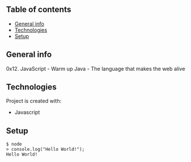 ## Table of contents
* [General info](#general-info)
* [Technologies](#technologies)
* [Setup](#setup)

## General info
0x12. JavaScript - Warm up
Java - The language that makes the web alive


## Technologies
Project is created with:
* Javascript

## Setup
```
$ node
> console.log("Hello World!");
Hello World!
```